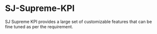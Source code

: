 # SJ-Supreme-KPI
SJ Supreme KPI provides a large set of customizable features that can be fine tuned as per the requirement.
